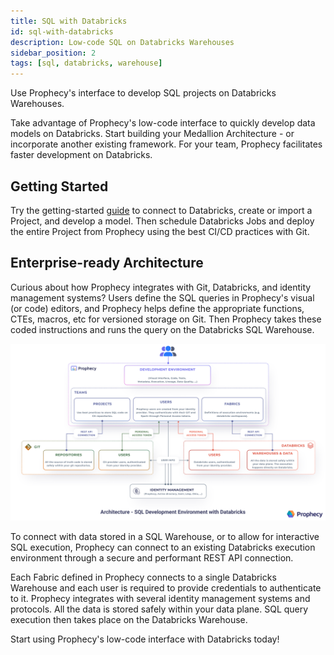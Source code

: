 ```yaml
---
title: SQL with Databricks
id: sql-with-databricks
description: Low-code SQL on Databricks Warehouses
sidebar_position: 2
tags: [sql, databricks, warehouse]
---
```


Use Prophecy's interface to develop SQL projects on Databricks Warehouses.

Take advantage of Prophecy's low-code interface to quickly develop data models on Databricks. Start building your Medallion Architecture - or incorporate another existing framework. For your team, Prophecy facilitates faster development on Databricks.

## Getting Started

Try the getting-started [guide](/docs/getting-started/getting-started-with-low-code-sql.md) to connect to Databricks, create or import a Project, and develop a model. Then schedule Databricks Jobs and deploy the entire Project from Prophecy using the best CI/CD practices with Git.

## Enterprise-ready Architecture

Curious about how Prophecy integrates with Git, Databricks, and identity management systems? Users define the SQL queries in Prophecy's visual (or code) editors, and Prophecy helps define the appropriate functions, CTEs, macros, etc for versioned storage on Git. Then Prophecy takes these coded instructions and runs the query on the Databricks SQL Warehouse.

![ArchDatabricks](img/DatabricksArchitecture.png)

To connect with data stored in a SQL Warehouse, or to allow for interactive SQL execution, Prophecy can connect to an existing Databricks execution environment through a secure and performant REST API connection.

Each Fabric defined in Prophecy connects to a single Databricks Warehouse and each user is required to provide credentials to authenticate to it. Prophecy integrates with several identity management systems and protocols. All the data is stored safely within your data plane. SQL query execution then takes place on the Databricks Warehouse.

Start using Prophecy's low-code interface with Databricks today!
